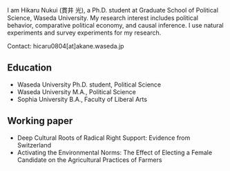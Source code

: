 I am Hikaru Nukui (貫井 光), a Ph.D. student at Graduate School of Political Science, Waseda University. My research interest includes political behavior, comparative political economy, and causal inference. I use natural experiments and survey experiments for my research.  

Contact: hicaru0804[at]akane.waseda.jp

## Education
- Waseda University Ph.D. student, Political Science
- Waseda University M.A., Political Science
- Sophia University B.A., Faculty of Liberal Arts

## Working paper
- Deep Cultural Roots of Radical Right Support: Evidence from Switzerland
- Activating the Environmental Norms: The Effect of Electing a Female Candidate on the Agricultural Practices of
Farmers
